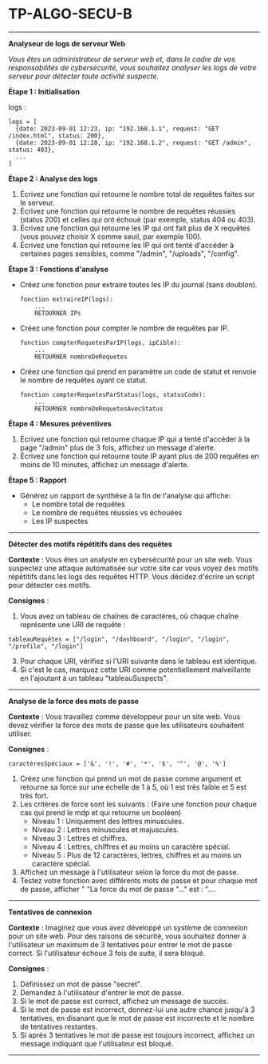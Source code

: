 # TP-ALGO-SECU-B

---

**Analyseur de logs de serveur Web**

*Vous êtes un administrateur de serveur web et, dans le cadre de vos responsabilités de cybersécurité, vous souhaitez analyser les logs de votre serveur pour détecter toute activité suspecte.*

**Étape 1 : Initialisation**

  logs : 
  ```pseudo
  logs = [
    {date: 2023-09-01 12:23, ip: "192.168.1.1", request: "GET /index.html", status: 200},
    {date: 2023-09-01 12:28, ip: "192.168.1.2", request: "GET /admin", status: 403},
    ...
  ]
  ```

**Étape 2 : Analyse des logs**

1. Écrivez une fonction qui retourne le nombre total de requêtes faites sur le serveur.
2. Écrivez une fonction qui retourne le nombre de requêtes réussies (status 200) et celles qui ont échoué (par exemple, status 404 ou 403).
3. Écrivez une fonction qui retourne les IP qui ont fait plus de X requêtes (vous pouvez choisir X comme seuil, par exemple 100).
4. Écrivez une fonction qui retourne les IP qui ont tenté d'accéder à certaines pages sensibles, comme "/admin", "/uploads", "/config".

**Étape 3 : Fonctions d'analyse**

- Créez une fonction pour extraire toutes les IP du journal (sans doublon).
  
  ```pseudo
  fonction extraireIP(logs):
      ...
      RETOURNER IPs
  ```

- Créez une fonction pour compter le nombre de requêtes par IP.

  ```pseudo
  fonction compterRequetesParIP(logs, ipCible):
      ...
      RETOURNER nombreDeRequetes
  ```

- Créez une fonction qui prend en paramètre un code de statut et renvoie le nombre de requêtes ayant ce statut.

  ```pseudo
  fonction compterRequetesParStatus(logs, statusCode):
      ...
      RETOURNER nombreDeRequetesAvecStatus
  ```

**Étape 4 : Mesures préventives**

1. Écrivez une fonction qui retourne chaque IP qui a tenté d'accéder à la page "/admin" plus de 3 fois, affichez un message d'alerte.
2. Écrivez une fonction qui retourne toute IP ayant plus de 200 requêtes en moins de 10 minutes, affichez un message d'alerte.

**Étape 5 : Rapport**

- Générez un rapport de synthèse à la fin de l'analyse qui affiche:
  - Le nombre total de requêtes
  - Le nombre de requêtes réussies vs échouées
  - Les IP suspectes

---

**Détecter des motifs répétitifs dans des requêtes**

**Contexte** :
Vous êtes un analyste en cybersécurité pour un site web. Vous suspectez une attaque automatisée sur votre site car vous voyez des motifs répétitifs dans les logs des requêtes HTTP. Vous décidez d'écrire un script pour détecter ces motifs.

**Consignes** :

1. Vous avez un tableau de chaînes de caractères, où chaque chaîne représente une URI de requête :
```pseudo
tableauRequêtes = ["/login", "/dashboard", "/login", "/login", "/profile", "/login"]
```
3. Pour chaque URI, vérifiez si l'URI suivante dans le tableau est identique.
4. Si c'est le cas, marquez cette URI comme potentiellement malveillante en l'ajoutant à un tableau "tableauSuspects".

---

**Analyse de la force des mots de passe**

**Contexte** :
Vous travaillez comme développeur pour un site web. Vous devez vérifier la force des mots de passe que les utilisateurs souhaitent utiliser.

**Consignes** :
```
caractèresSpéciaux = ['&', '!', '#', '*', '$', '^', '@', '%']
```

1. Créez une fonction qui prend un mot de passe comme argument et retourne sa force sur une échelle de 1 à 5, où 1 est très faible et 5 est très fort.
2. Les critères de force sont les suivants : (Faire une fonction pour chaque cas qui prend le mdp et qui retourne un booléen)
    - Niveau 1 : Uniquement des lettres minuscules.
    - Niveau 2 : Lettres minuscules et majuscules.
    - Niveau 3 : Lettres et chiffres.
    - Niveau 4 : Lettres, chiffres et au moins un caractère spécial.
    - Niveau 5 : Plus de 12 caractères, lettres, chiffres et au moins un caractère spécial.
3. Affichez un message à l'utilisateur selon la force du mot de passe.
4. Testez votre fonction avec différents mots de passe et pour chaque mot de passe, afficher " "La force du mot de passe "..." est : "....

---

**Tentatives de connexion**

**Contexte** :
Imaginez que vous avez développé un système de connexion pour un site web. Pour des raisons de sécurité, vous souhaitez donner à l'utilisateur un maximum de 3 tentatives pour entrer le mot de passe correct. Si l'utilisateur échoue 3 fois de suite, il sera bloqué.

**Consignes** :
1. Définissez un mot de passe "secret".
2. Demandez à l'utilisateur d'entrer le mot de passe.
3. Si le mot de passe est correct, affichez un message de succès.
4. Si le mot de passe est incorrect, donnez-lui une autre chance jusqu'à 3 tentatives, en disanant que le mot de passe est incorrecte et le nombre de tentatives restantes.
5. Si après 3 tentatives le mot de passe est toujours incorrect, affichez un message indiquant que l'utilisateur est bloqué.

---
